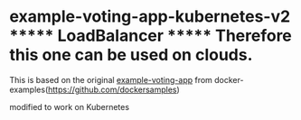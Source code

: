 # example-voting-app-kubernetes-v2 ***** LoadBalancer ***** Therefore this one can be used on clouds. 

This is based on the original [example-voting-app](https://github.com/dockersamples/example-voting-app) from docker-examples(https://github.com/dockersamples)

modified to work on Kubernetes


